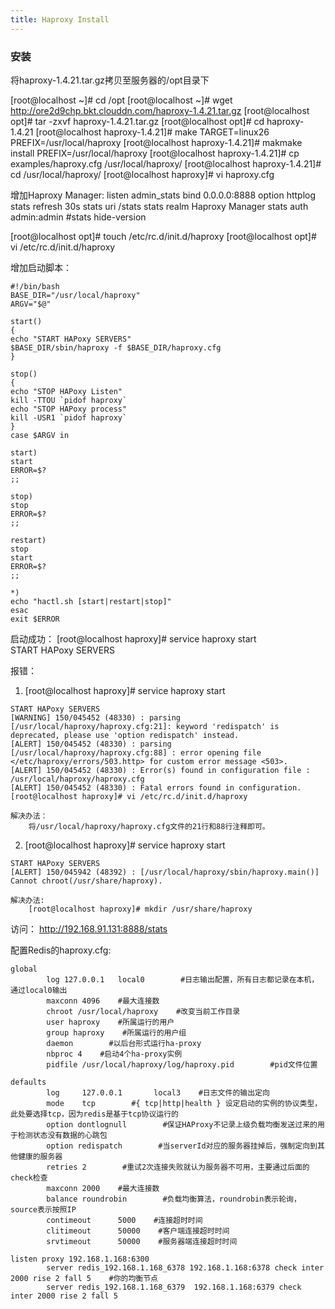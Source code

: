 ```yaml
---
title: Haproxy Install
---
```

 
### 安装

将haproxy-1.4.21.tar.gz拷贝至服务器的/opt目录下

[root@localhost ~]# cd /opt
[root@localhost ~]# wget http://ore2d9chp.bkt.clouddn.com/haproxy-1.4.21.tar.gz
[root@localhost opt]# tar -zxvf haproxy-1.4.21.tar.gz
[root@localhost opt]# cd haproxy-1.4.21
[root@localhost haproxy-1.4.21]# make TARGET=linux26 PREFIX=/usr/local/haproxy
[root@localhost haproxy-1.4.21]# makmake install PREFIX=/usr/local/haproxy
[root@localhost haproxy-1.4.21]# cp examples/haproxy.cfg /usr/local/haproxy/
[root@localhost haproxy-1.4.21]# cd /usr/local/haproxy/
[root@localhost haproxy]# vi haproxy.cfg

增加Haproxy  Manager:
	listen admin_stats
        bind 0.0.0.0:8888
        option httplog
        stats refresh 30s
        stats uri /stats
        stats realm Haproxy Manager
        stats auth admin:admin
        #stats hide-version

[root@localhost opt]# touch /etc/rc.d/init.d/haproxy
[root@localhost opt]# vi /etc/rc.d/init.d/haproxy

增加启动脚本：
```
#!/bin/bash  
BASE_DIR="/usr/local/haproxy"  
ARGV="$@"  
  
start()  
{  
echo "START HAPoxy SERVERS"  
$BASE_DIR/sbin/haproxy -f $BASE_DIR/haproxy.cfg  
}  
  
stop()  
{  
echo "STOP HAPoxy Listen"  
kill -TTOU `pidof haproxy`
echo "STOP HAPoxy process"  
kill -USR1 `pidof haproxy`
}  
case $ARGV in  
  
start)  
start  
ERROR=$?  
;;  
  
stop)  
stop  
ERROR=$?  
;;  
  
restart)  
stop  
start  
ERROR=$?  
;;  
  
*)  
echo "hactl.sh [start|restart|stop]"  
esac  
exit $ERROR  
```
启动成功：
[root@localhost haproxy]# service haproxy start   
START HAPoxy SERVERS

报错：
1. [root@localhost haproxy]# service haproxy start
```
START HAPoxy SERVERS
[WARNING] 150/045452 (48330) : parsing [/usr/local/haproxy/haproxy.cfg:21]: keyword 'redispatch' is deprecated, please use 'option redispatch' instead.
[ALERT] 150/045452 (48330) : parsing [/usr/local/haproxy/haproxy.cfg:88] : error opening file </etc/haproxy/errors/503.http> for custom error message <503>.
[ALERT] 150/045452 (48330) : Error(s) found in configuration file : /usr/local/haproxy/haproxy.cfg
[ALERT] 150/045452 (48330) : Fatal errors found in configuration.
[root@localhost haproxy]# vi /etc/rc.d/init.d/haproxy

解决办法：
	将/usr/local/haproxy/haproxy.cfg文件的21行和88行注释即可。
```
2. [root@localhost haproxy]# service haproxy start
```
START HAPoxy SERVERS
[ALERT] 150/045942 (48392) : [/usr/local/haproxy/sbin/haproxy.main()] Cannot chroot(/usr/share/haproxy).

解决办法:
	[root@localhost haproxy]# mkdir /usr/share/haproxy
```

访问：
	http://192.168.91.131:8888/stats

配置Redis的haproxy.cfg:
```
global
        log 127.0.0.1   local0        #日志输出配置，所有日志都记录在本机，通过local0输出
        maxconn 4096    #最大连接数
        chroot /usr/local/haproxy    #改变当前工作目录
        user haproxy    #所属运行的用户    
        group haproxy    #所属运行的用户组
        daemon        #以后台形式运行ha-proxy
        nbproc 4    #启动4个ha-proxy实例
        pidfile /usr/local/haproxy/log/haproxy.pid        #pid文件位置
 
defaults
        log     127.0.0.1       local3    #日志文件的输出定向
        mode    tcp        #{ tcp|http|health } 设定启动的实例的协议类型，此处要选择tcp，因为redis是基于tcp协议运行的
        option dontlognull        #保证HAProxy不记录上级负载均衡发送过来的用于检测状态没有数据的心跳包
        option redispatch        #当serverId对应的服务器挂掉后，强制定向到其他健康的服务器
        retries 2        #重试2次连接失败就认为服务器不可用，主要通过后面的check检查
        maxconn 2000    #最大连接数
        balance roundrobin        #负载均衡算法，roundrobin表示轮询，source表示按照IP
        contimeout      5000    #连接超时时间
        clitimeout      50000    #客户端连接超时时间
        srvtimeout      50000    #服务器端连接超时时间
 
listen proxy 192.168.1.168:6300
        server redis_192.168.1.168_6378 192.168.1.168:6378 check inter 2000 rise 2 fall 5    #你的均衡节点
        server redis_192.168.1.168_6379  192.168.1.168:6379 check inter 2000 rise 2 fall 5
```       